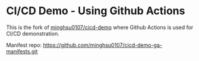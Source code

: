 # CI/CD Demo - Using Github Actions
This is the fork of [minghsu0107/cicd-demo](https://github.com/minghsu0107/cicd-demo.git) where Github Actions is used for CI/CD demonstration.


Manifest repo: https://github.com/minghsu0107/cicd-demo-ga-manifests.git
